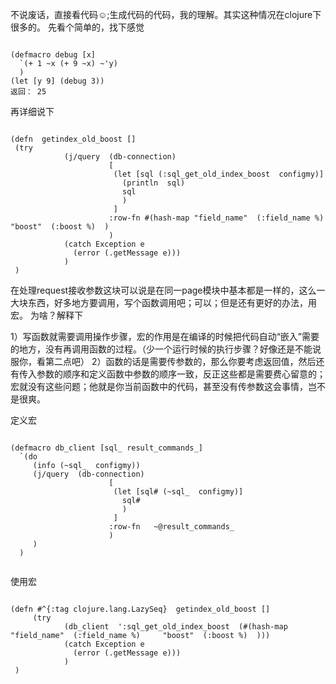 不说废话，直接看代码☺;生成代码的代码，我的理解。其实这种情况在clojure下很多的。
先看个简单的，找下感觉
<pre><code>
(defmacro debug [x]
  `(+ 1 ~x (+ 9 ~x) ~'y)
  )
(let [y 9] (debug 3))
返回： 25
</code></pre>


再详细说下
<pre><code>
(defn  getindex_old_boost []
 (try
            (j/query  (db-connection)
                      [
                       (let [sql (:sql_get_old_index_boost  configmy)]
                         (println  sql)
                         sql
                         )
                       ]
                      :row-fn #(hash-map "field_name"  (:field_name %)     "boost"  (:boost %)  )
                      )
            (catch Exception e
              (error (.getMessage e)))
            )
 )
</code></pre>

在处理request接收参数这块可以说是在同一page模块中基本都是一样的，这么一大块东西，好多地方要调用，写个函数调用吧；可以；但是还有更好的办法，用宏。
为啥？解释下


1）写函数就需要调用操作步骤，宏的作用是在编译的时候把代码自动“嵌入”需要的地方，没有再调用函数的过程。（少一个运行时候的执行步骤？好像还是不能说服你，看第二点吧）
2）函数的话是需要传参数的，那么你要考虑返回值，然后还有传入参数的顺序和定义函数中参数的顺序一致，反正这些都是需要费心留意的；宏就没有这些问题；他就是你当前函数中的代码，甚至没有传参数这会事情，岂不是很爽。


定义宏
<pre><code>
(defmacro db_client [sql_ result_commands_]
  `(do
     (info (~sql_  configmy))
     (j/query  (db-connection)
                      [
                       (let [sql# (~sql_  configmy)]
                         sql#
                         )
                       ]
                      :row-fn   ~@result_commands_
                      )
     )
  )

</code></pre>

使用宏
<pre><code>
(defn #^{:tag clojure.lang.LazySeq}  getindex_old_boost []
     (try
            (db_client  ':sql_get_old_index_boost  (#(hash-map "field_name"  (:field_name %)     "boost"  (:boost %)  )))
            (catch Exception e
              (error (.getMessage e)))
            )
 )

</code></pre>
